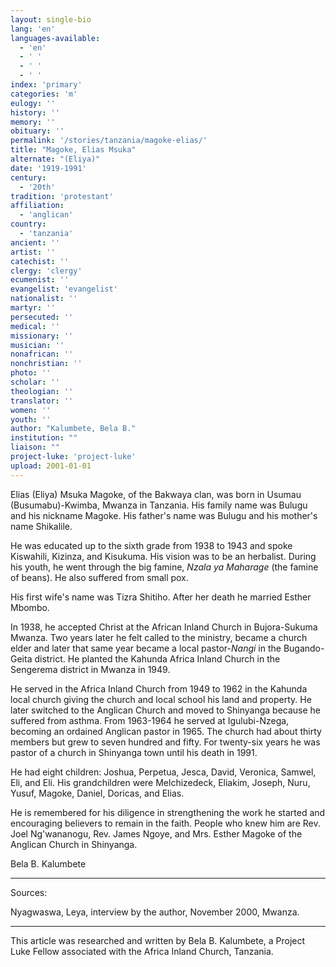 ```yaml
---
layout: single-bio
lang: 'en'
languages-available:
  - 'en'
  - ' '
  - ' '
  - ' '
index: 'primary'
categories: 'm'
eulogy: ''
history: ''
memory: ''
obituary: ''
permalink: '/stories/tanzania/magoke-elias/'
title: "Magoke, Elias Msuka"
alternate: "(Eliya)"
date: '1919-1991'
century:
  - '20th'
tradition: 'protestant'
affiliation:
  - 'anglican'
country:
  - 'tanzania'
ancient: ''
artist: ''
catechist: ''
clergy: 'clergy'
ecumenist: ''
evangelist: 'evangelist'
nationalist: ''
martyr: ''
persecuted: ''
medical: ''
missionary: ''
musician: ''
nonafrican: ''
nonchristian: ''
photo: ''
scholar: ''
theologian: ''
translator: ''
women: ''
youth: ''
author: "Kalumbete, Bela B."
institution: ""
liaison: ""
project-luke: 'project-luke'
upload: 2001-01-01
---
```




Elias (Eliya) Msuka Magoke, of the Bakwaya clan, was born in Usumau (Busumabu)-Kwimba, Mwanza in Tanzania.  His family name was Bulugu and his nickname Magoke.   His father's name was Bulugu and his mother's name Shikalile.

He was educated up to the sixth grade from 1938 to 1943 and spoke Kiswahili, Kizinza, and Kisukuma.  His vision was to be an herbalist.  During his youth, he went through the big famine, *Nzala ya Maharage* (the famine of beans).  He also suffered from small pox.

His first wife's name was Tizra Shitiho.  After her death he married Esther Mbombo.

In 1938, he accepted Christ at the African Inland Church in Bujora-Sukuma Mwanza.  Two years later he felt called to the ministry, became a church elder and later that same year became a local pastor-*Nangi* in the Bugando-Geita district.  He planted the Kahunda Africa Inland Church in the Sengerema district in Mwanza in 1949.

He served in the Africa Inland Church from 1949 to 1962 in the Kahunda local church giving the church and local school his land and property.  He later switched to the Anglican Church and moved to Shinyanga because he suffered from asthma.  From 1963-1964 he served at Igulubi-Nzega, becoming an ordained Anglican pastor in 1965.  The church had about thirty members but grew to seven hundred and fifty.  For twenty-six years he was pastor of a church in Shinyanga town until his death in 1991.

He had eight children: Joshua, Perpetua, Jesca, David, Veronica, Samwel, Eli, and Eli.  His grandchildren were Melchizedeck, Eliakim, Joseph, Nuru, Yusuf, Magoke, Daniel, Doricas, and Elias.

He is remembered for his diligence in strengthening the work he started and encouraging believers to remain in the faith.  People who knew him are Rev. Joel Ng'wananogu, Rev. James Ngoye, and Mrs. Esther Magoke of the Anglican Church in Shinyanga.

Bela B. Kalumbete

---

Sources:

Nyagwaswa, Leya, interview by the author, November 2000, Mwanza.

---

This article was researched and written by Bela B. Kalumbete, a Project Luke Fellow associated with the Africa Inland Church, Tanzania.
